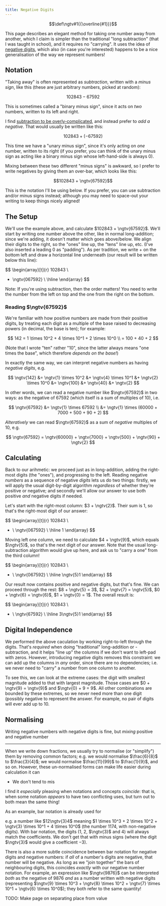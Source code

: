 ```yaml
---
title: Negative Digits
---
```


$$\def\ngtv#1{{\overline{#1}}}$$

This page describes an elegant method for taking one number away from another,
which I claim is simpler than the traditional "long subtraction" (that I was
taught in school), and it requires no "carrying". It uses the idea of
[negative digits](https://en.wikipedia.org/wiki/Signed-digit_representation),
which also (in case you're interested) happens to be a nice generalisation of
the way we represent numbers!

## Notation ##

"Taking away" is often represented as *subtraction*, written with a *minus
sign*, like this (these are just arbitrary numbers, picked at random):

$$102843 - 67592$$

This is sometimes called a "binary minus sign", since it acts on *two*
numbers, written to its left and right.

I find [subtraction to be overly-complicated](subtraction.html), and instead
prefer to *add a negative*. That would usually be written like this:

$$102843 + (-67592)$$

This time we have a "unary minus sign", since it's only acting on *one* number,
written to its right (if you prefer, you can think of the unary minus sign as
acting like a binary minus sign whose left-hand-side is always $0$).

Mixing between these two different "minus signs" is awkward, so I prefer to
write negatives by giving them an over-bar, which looks like this:

$$102843 + \ngtv{67592}$$

This is the notation I'll be using below. If you prefer, you can use subtraction
and/or minus signs instead; although you may need to space-out your writing to
keep things nicely aligned!

## The Setup ##

We'll use the example above, and calculate $102843 + \ngtv{67592}$. We'll start
by writing one number above the other, like in normal long-addition; since we're
adding, it doesn't matter which goes above/below. We align their digits to the
right, so the "ones" line up, the "tens" line up, etc. (I've also inserted a
leading $0$ as "padding"). As per tradition, we write + on the bottom left and
draw a horizontal line underneath (our result will be written below this line):

$$
\begin{array}[t]{r}
         102843 \\
+  \ngtv{067592} \\ \hline
\end{array}
$$

Note: If you're using subtraction, then the order matters! You need to write the
number from the left on top and the one from the right on the bottom.

### Reading $\ngtv{67592}$ ###

We're familiar with how positive numbers are made from their positive digits,
by treating each digit as a multiple of the base raised to decreasing powers
(in decimal, the base is ten); for example:

$$
142 = 1 \times 10^2 + 4 \times 10^1 + 2 \times 10^0 \\
    = 100 + 40 + 2
$$

(Note that I wrote "ten" rather "10", since the latter always means "one times
the base", which therefore *depends on the base!*)

In exactly the same way, we can interpret negative numbers as having *negative
digits*, e.g.

$$
\ngtv{142} &= \ngtv{1} \times 10^2 &+ \ngtv{4} \times 10^1 &+ \ngtv{2} \times 10^0
           &= \ngtv{100}           &+ \ngtv{40}            &+ \ngtv{2}
$$

In other words, we can read a negative number like $\ngtv{67592}$ in two ways:
as the negative of $67592$ (which itself is a sum of multiples of 10), i.e.

$$
\ngtv{67592} &= \ngtv{1} \times 67592 \\
             &= \ngtv{1} \times (60000 + 7000 + 500 + 90 + 2)
$$

*Alteratively* we can read $\ngtv{67592}$ as a sum of *negative* multiples of
10, e.g.

$$
\ngtv{67592} = \ngtv{60000} + \ngtv{7000} + \ngtv{500} + \ngtv{90} + \ngtv{2}
$$

## Calculating ##

Back to our arihmetic: we proceed just as in long-addition, adding the
right-most digits (the "ones"), and progressing to the left. Reading negative
*numbers* as a sequence of negative *digits* lets us do two things: firstly, we
will apply the usual digit-by-digit algorithm *regardless* of whether they're
positive or negative; and secondly we'll allow our answer to use both positive
*and* negative digits if needed.

Let's start with the right-most column: $3 + \ngtv{2}$. Their sum is $1$, so
that's the right-most digit of our answer:

$$
\begin{array}[t]{r}
          102843  \\
+ \ \ngtv{067592} \\ \hline
               1
\end{array}
$$

Moving left one column, we need to calculate $4 + \ngtv{9}$, which equals
$\ngtv{5}$, so that's the next digit of our answer. Note that the usual
long-subtraction algorithm would give up here, and ask us to "carry a one" from
the third column!

$$
\begin{array}[t]{r}
          102843  \\
+ \ \ngtv{067592} \\ \hline
       \ngtv{5}1
\end{array}
$$

Our result now contains positive and negative digits, but that's fine. We can
proceed through the rest: $8 + \ngtv{5} = 3$, $2 + \ngtv{7} = \ngtv{5}$,
$0 + \ngtv{6} = \ngtv{6}$, $1 + \ngtv{0} = 1$. The overall result is:

$$
\begin{array}[t]{r}
         102843  \\
+ \ \ngtv{67592} \\ \hline
      3\ngtv{5}1
\end{array}
$$

## Digital Independence ##

We performed the above caculation by working right-to-left through the digits.
That's *required* when doing "traditional" long-addition or -subtraction, and
it helps "line up" the columns if we don't want to left-pad with zeros.
However, introducing negative digits removes this constraint: we can add up
the columns in *any* order, since there are no dependencies; i.e. we never
need to "carry" a number from one column to another.

To see this, we can look at the extreme cases: the digit with smallest magnitude
added to that with largest magnitude. Those cases are $0 + \ngtv{9} = \ngtv{9}$
and $\ngtv{0} + 9 = 9$. All other combinations are bounded by these extremes, so
we never need more than one digit (possibly negative to represent the answer.
For example, no pair of digits will ever add up to $10$.

## Normalising ##

Writing negative numbers with negative digits is fine, but *mixing* positive and
negative number

---

When we write down fractions, we usually try to normalise (or "simplify") them
by removing common factors; e.g. we would normalise $\frac{6}{8}$ to
$\frac{3}{4}$; we would normalise $\frac{11}{99}$ to $\frac{1}{9}$, and so on.
However, these un-normalised forms can make life easier during calculation it can
 - We don't tend to mis

I find it *especially* pleasing when notations and concepts *coincide*: that is,
when some notation *appears* to have two conflicting uses, but turn out to both
mean the same thing!

As an example, bar notation is already used for

e.g. a number like $12\ngtv{3}4$ meaning
$1 \times 10^3 + 2 \times 10^2 + \ngtv{3} \times 10^1 + 4 \times 10^0$ (the
number $1174$, with non-negative digits). With bar notation, the digits ($1$,
$2$, $\ngtv{3}$ and $4$) will always match the coefficients. We don't get that
with minus signs (where the digit $\ngtv{3}$ would give a coefficient $-3$).

There is also a more subtle coincidence between bar notation for negative digits
and negative numbers: if *all* of a number's digits are negative, that number
will be negative. As long as we "join together" the bars of neighbouring
digits, this coincides *exactly* with our negative number notation. For example,
an expression like $\ngtv{9876}$ can be interpreted *both* as the negative of $9876$
*and* as a number written with negative digits (representing $\ngtv{9} \times
10^3 + \ngtv{8} \times 10^2 + \ngtv{7} \times 10^1 + \ngtv{6} \times 10^0$);
they both refer to the same quantity!

TODO: Make page on separating place from value
